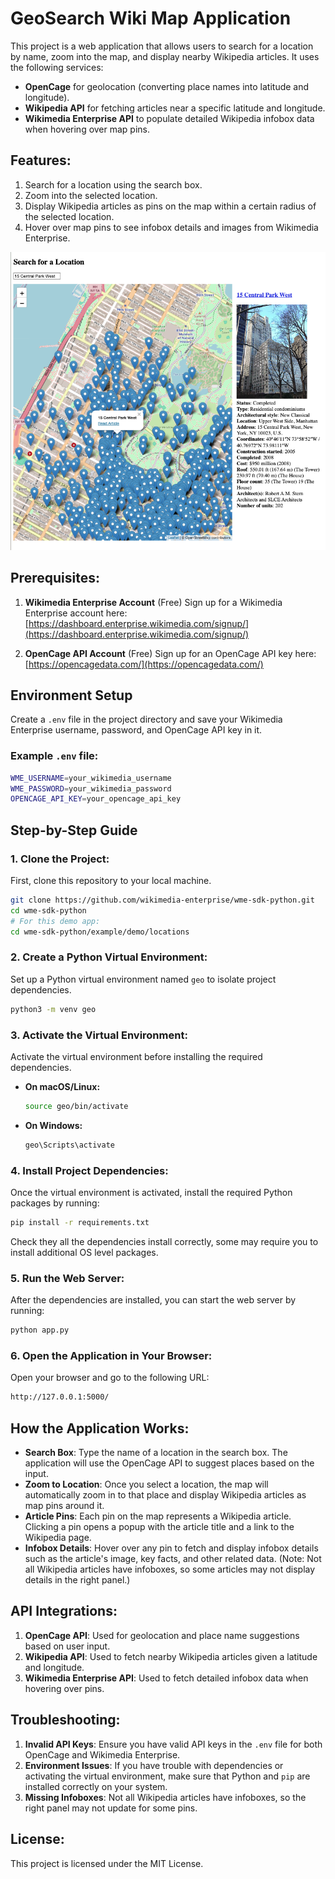 # GeoSearch Wiki Map Application

This project is a web application that allows users to search for a location by name, zoom into the map, and display nearby Wikipedia articles. It uses the following services:
- **OpenCage** for geolocation (converting place names into latitude and longitude).
- **Wikipedia API** for fetching articles near a specific latitude and longitude.
- **Wikimedia Enterprise API** to populate detailed Wikipedia infobox data when hovering over map pins.

## Features:
1. Search for a location using the search box.
2. Zoom into the selected location.
3. Display Wikipedia articles as pins on the map within a certain radius of the selected location.
4. Hover over map pins to see infobox details and images from Wikimedia Enterprise.

![screenshot of 15 Central Park West](image-1.png)


## Prerequisites:
1. **Wikimedia Enterprise Account** (Free)
   Sign up for a Wikimedia Enterprise account here:
   [https://dashboard.enterprise.wikimedia.com/signup/](https://dashboard.enterprise.wikimedia.com/signup/)

2. **OpenCage API Account** (Free)
   Sign up for an OpenCage API key here:
   [https://opencagedata.com/](https://opencagedata.com/)

## Environment Setup
Create a `.env` file in the project directory and save your Wikimedia Enterprise username, password, and OpenCage API key in it.

### Example `.env` file:
```bash
WME_USERNAME=your_wikimedia_username
WME_PASSWORD=your_wikimedia_password
OPENCAGE_API_KEY=your_opencage_api_key
```

## Step-by-Step Guide

### 1. Clone the Project:
First, clone this repository to your local machine.

```bash
git clone https://github.com/wikimedia-enterprise/wme-sdk-python.git
cd wme-sdk-python
# For this demo app:
cd wme-sdk-python/example/demo/locations
```

### 2. Create a Python Virtual Environment:
Set up a Python virtual environment named `geo` to isolate project dependencies.

```bash
python3 -m venv geo
```

### 3. Activate the Virtual Environment:
Activate the virtual environment before installing the required dependencies.

- **On macOS/Linux:**
  ```bash
  source geo/bin/activate
  ```

- **On Windows:**
  ```bash
  geo\Scripts\activate
  ```

### 4. Install Project Dependencies:
Once the virtual environment is activated, install the required Python packages by running:

```bash
pip install -r requirements.txt
```
Check they all the dependencies install correctly, some may require you to install additional OS level packages.


### 5. Run the Web Server:
After the dependencies are installed, you can start the web server by running:

```bash
python app.py
```

### 6. Open the Application in Your Browser:
Open your browser and go to the following URL:

```bash
http://127.0.0.1:5000/
```

## How the Application Works:
- **Search Box**: Type the name of a location in the search box. The application will use the OpenCage API to suggest places based on the input.
- **Zoom to Location**: Once you select a location, the map will automatically zoom in to that place and display Wikipedia articles as map pins around it.
- **Article Pins**: Each pin on the map represents a Wikipedia article. Clicking a pin opens a popup with the article title and a link to the Wikipedia page.
- **Infobox Details**: Hover over any pin to fetch and display infobox details such as the article's image, key facts, and other related data. (Note: Not all Wikipedia articles have infoboxes, so some articles may not display details in the right panel.)

## API Integrations:
1. **OpenCage API**: Used for geolocation and place name suggestions based on user input.
2. **Wikipedia API**: Used to fetch nearby Wikipedia articles given a latitude and longitude.
3. **Wikimedia Enterprise API**: Used to fetch detailed infobox data when hovering over pins.

## Troubleshooting:
1. **Invalid API Keys**: Ensure you have valid API keys in the `.env` file for both OpenCage and Wikimedia Enterprise.
2. **Environment Issues**: If you have trouble with dependencies or activating the virtual environment, make sure that Python and `pip` are installed correctly on your system.
3. **Missing Infoboxes**: Not all Wikipedia articles have infoboxes, so the right panel may not update for some pins.

## License:
This project is licensed under the MIT License.
